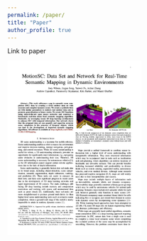 ```yaml
---
permalink: /paper/
title: "Paper"
author_profile: true
---
```


Link to paper

<div>
    <img src="../images/MotionSCPaper1.png" alt="MotionSC Paper Cover" background-size="cover" width="60%">
</div>
